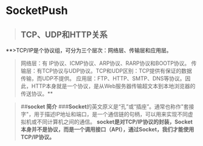 # SocketPush
>## **TCP、UDP和HTTP关系**
**>TCP/IP是个协议组，可分为三个层次：网络层、传输层和应用层。
>网络层：有 IP协议、ICMP协议、ARP协议、RARP协议和BOOTP协议。 
>传输层：有TCP协议与UDP协议。TCP和UDP区别：TCP提供有保证的数据传输，而UDP不提供。
>应用层：FTP、HTTP、SMTP、DNS等协议。因此，HTTP本身就是一个协议，是从Web服务器传输超文本到本地浏览器的传送协议。**

> ##**socket 简介**
> ###**Socket**的英文原义是“孔”或“插座”。通常也称作"套接字"，用于描述IP地址和端口，是一个通信链的句柄，可以用来实现不同虚拟机或不同计算机之间的通信。
>**socket是对TCP/IP协议的封装，Socket本身并不是协议，而是一个调用接口（API），通过Socket，我们才能使用TCP/IP协议。**